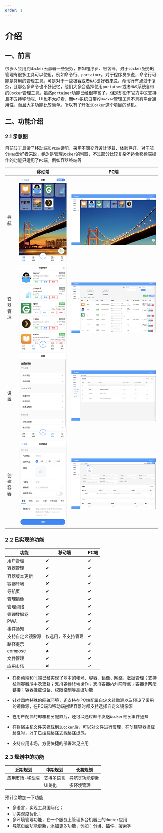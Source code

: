 ```yaml
---
order: 1
---
```

# 介绍
## 一、前言

很多人会用到`docker`去部署一些服务，例如程序员、极客等。对于`docker`服务的管理有很多工具可以使用，例如命令行、`portainer`。对于程序员来说，命令行可能是常用的管理工具。可是对于一些极客或者`NAS`爱好者来说，命令行有点过于复杂，且那么多命令也不好记忆，他们大多会选择使用`portainer`或者`NAS`系统自带的`Docker`管理工具。虽然`portainer`功能已经很丰富了，但是却没有官方中文支持且不支持移动端，UI也不太好看。而`NAS`系统自带的`Docker`管理工具不具有平台通用性，而且大多功能比较简单。所以有了开发`iDocker`这个项目的动机。

## 二、功能介绍
### 2.1 示意图
目前该工具做了移动端和`PC`端适配，采用不同交互设计逻辑，体验更好，对于部分`Nas`爱好者来说，绝对是管理`Docker`的利器，不过部分比较复杂不适合移动端操作的功能只适配了`PC`端，例如容器终端等

|          | 移动端                                       | PC端                                     |
| -------- | -------------------------------------------- | ---------------------------------------- |
| 导航     | ![](screenshots/mobile-nav.png)              | ![](screenshots/pc-nav.png)              |
| 容器管理 | ![](screenshots/mobile-container-list.png)   | ![](screenshots/pc-container-list.png)   |
| 设置     | ![](screenshots/mobile-setting.png)          | ![](screenshots/pc-setting.png)          |
| 创建容器 | ![](screenshots/mobile-create-container.png) | ![](screenshots/pc-create-container.png) |

### 2.2 已实现的功能
| 功能             | 移动端             | PC端     |
| ---------------- | ------------------ | -------- |
| 用户管理         | &#10004;           | &#10004; |
| 容器管理         | &#10004;           | &#10004; |
| 容器版本更新     | &#10004;           | &#10004; |
| 容器终端         | &#10008;           | &#10004; |
| 导航页           | &#10004;           | &#10004; |
| 管理镜像         | &#10004;           | &#10004; |
| 管理网络         | &#10004;           | &#10004; |
| 管理数据卷       | &#10004;           | &#10004; |
| PWA              | &#10004;           | &#10004; |
| 事件通知         | &#10004;           | &#10004; |
| 支持自定义镜像源 | 仅选用，不支持管理 | &#10004; |
| 路径提示         | &#10004;           | &#10004; |
| compose          | &#10008;           | &#10004; |
| 文件管理         | &#10004;           | &#10004; |
| 应用市场         | &#10008;           | &#10004; |

- 在移动端和`PC`端已经实现了基本的帐号、容器、镜像、网络、数据管理；支持检测容器版本及更新；支持容器终端操作；支持容器内外网导航；容器多网络链接；容器挂载设备、权限控制等高级功能

- 针对国内特殊的网络环境，还支持在PC端配置自定义镜像源以及预设了常用的镜像源，在PC端和移动端创建容器时都支持选择自定义镜像源

- 在用户配置的邮箱相关配置后，还可以通过邮件发送`Docker`相关事件通知

- 在将宿主机文件夹挂载到`iDocker`后，可以对文件进行管理，在创建容器挂载路径时，对于已挂载路径支持路径提示。

- 支持应用市场，方便快捷的部署常见应用



### 2.3 规划中的功能
| 近期规划        | 中期规划   | 长期规划       |
| --------------- | ---------- | -------------- |
| 应用市场-移动端 | 支持多语言 | 导航页功能更新 |
|                 | UI美化     | 多环境管理     |

预计会增加一下功能
  
- 多语言，实现工具国际化；
- UI美观度优化；
- 多环境管理功能，在一个服务上管理多台机器上的`docker`应用
- 导航页面功能更新，添加更多功能，例如：分组、插件、搜索等